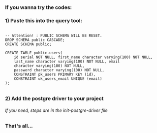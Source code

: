 ### If you wanna try the codes: 

### 1) Paste this into the query tool:

######

    -- Attention! : PUBLIC SCHEMA WILL BE RESET.
    DROP SCHEMA public CASCADE;
    CREATE SCHEMA public;

    CREATE TABLE public.users(
        id serial NOT NULL, first_name character varying(100) NOT NULL, 
        last_name character varying(100) NOT NULL, email 
        character varying(100) NOT NULL, 
        password character varying(100) NOT NULL, 
        CONSTRAINT pk_users PRIMARY KEY (id),
        CONSTRAINT uk_users_email UNIQUE (email)
    );

######

### 2) Add the postgre driver to your project
###### If you need, steps are in the init-postgre-driver file
### That's all...
